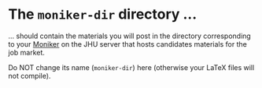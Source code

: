 # The `moniker-dir` directory ...

... should contain the materials you will post in the directory corresponding to your [Moniker](https://llorracc.github.io/JobMarket/Notation) on the JHU server that hosts candidates materials for the job market.

Do NOT change its name (`moniker-dir`) here (otherwise your LaTeX files will not compile).
